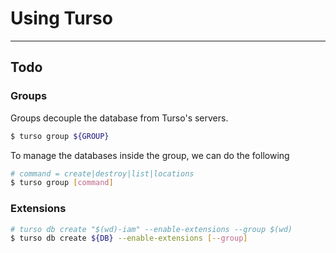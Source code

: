 # Using Turso

---

## Todo

### Groups

Groups decouple the database from Turso's servers.

```bash
$ turso group ${GROUP}
```

To manage the databases inside the group, we can do the following

```bash
# command = create|destroy|list|locations
$ turso group [command]
```

### Extensions

```bash
# turso db create "$(wd)-iam" --enable-extensions --group $(wd)
$ turso db create ${DB} --enable-extensions [--group]
```